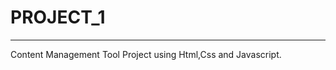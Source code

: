 # PROJECT_1

_______________________________________________________________________________________________________________________________________________________________________________
Content Management Tool Project using Html,Css and Javascript.


